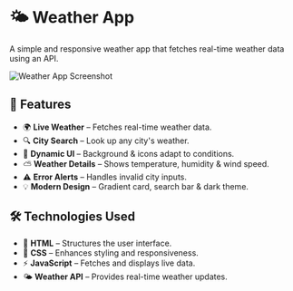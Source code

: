 # 🌤 Weather App  
A simple and responsive weather app that fetches real-time weather data using an API.  

![Weather App Screenshot](https://github.com/user-attachments/assets/c9a03204-a524-4b19-869a-48e9983e1686)

## 🚀 Features  
- 🌍 **Live Weather** – Fetches real-time weather data.  
- 🔍 **City Search** – Look up any city's weather.  
- 🎨 **Dynamic UI** – Background & icons adapt to conditions.  
- ⛅ **Weather Details** – Shows temperature, humidity & wind speed.  
- ⚠️ **Error Alerts** – Handles invalid city inputs.  
- 💡 **Modern Design** – Gradient card, search bar & dark theme.  

## 🛠 Technologies Used  
- 📄 **HTML** – Structures the user interface.  
- 🎨 **CSS** – Enhances styling and responsiveness.  
- ⚡ **JavaScript** – Fetches and displays live data.  
- 🌤 **Weather API** – Provides real-time weather updates.  
